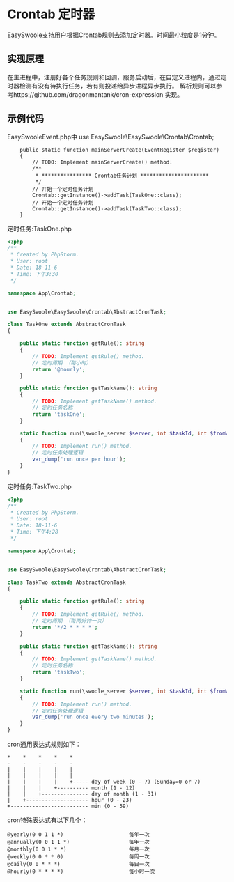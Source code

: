 # Crontab 定时器
EasySwoole支持用户根据Crontab规则去添加定时器。时间最小粒度是1分钟。

## 实现原理
在主进程中，注册好各个任务规则和回调，服务启动后，在自定义进程内，通过定时器检测有没有待执行任务，若有则投递给异步进程异步执行。
解析规则可以参考https://github.com/dragonmantank/cron-expression 实现。

## 示例代码
EasySwooleEvent.php中
use EasySwoole\EasySwoole\Crontab\Crontab;
```
    public static function mainServerCreate(EventRegister $register)
    {
        // TODO: Implement mainServerCreate() method.
        /**
         * **************** Crontab任务计划 **********************
         */
        // 开始一个定时任务计划 
        Crontab::getInstance()->addTask(TaskOne::class);
        // 开始一个定时任务计划 
        Crontab::getInstance()->addTask(TaskTwo::class);
    }
```

定时任务:TaskOne.php

```php
<?php
/**
 * Created by PhpStorm.
 * User: root
 * Date: 18-11-6
 * Time: 下午3:30
 */

namespace App\Crontab;


use EasySwoole\EasySwoole\Crontab\AbstractCronTask;

class TaskOne extends AbstractCronTask
{

    public static function getRule(): string
    {
        // TODO: Implement getRule() method.
        // 定时周期 （每小时）
        return '@hourly';
    }

    public static function getTaskName(): string
    {
        // TODO: Implement getTaskName() method.
        // 定时任务名称
        return 'taskOne';
    }

    static function run(\swoole_server $server, int $taskId, int $fromWorkerId)
    {
        // TODO: Implement run() method.
        // 定时任务处理逻辑
        var_dump('run once per hour');
    }
}
```

定时任务:TaskTwo.php

```php
<?php
/**
 * Created by PhpStorm.
 * User: root
 * Date: 18-11-6
 * Time: 下午4:28
 */

namespace App\Crontab;


use EasySwoole\EasySwoole\Crontab\AbstractCronTask;

class TaskTwo extends AbstractCronTask
{

    public static function getRule(): string
    {
        // TODO: Implement getRule() method.
        // 定时周期 （每两分钟一次）
        return '*/2 * * * *';
    }

    public static function getTaskName(): string
    {
        // TODO: Implement getTaskName() method.
        // 定时任务名称
        return 'taskTwo';
    }

    static function run(\swoole_server $server, int $taskId, int $fromWorkerId)
    {
        // TODO: Implement run() method.
        // 定时任务处理逻辑
        var_dump('run once every two minutes');
    }
}
```


cron通用表达式规则如下：

    *    *    *    *    *
    -    -    -    -    -
    |    |    |    |    |
    |    |    |    |    |
    |    |    |    |    +----- day of week (0 - 7) (Sunday=0 or 7)
    |    |    |    +---------- month (1 - 12)
    |    |    +--------------- day of month (1 - 31)
    |    +-------------------- hour (0 - 23)
    +------------------------- min (0 - 59)

cron特殊表达式有以下几个：
```
@yearly(0 0 1 1 *)                     每年一次           
@annually(0 0 1 1 *)                   每年一次          
@monthly(0 0 1 * *)                    每月一次  
@weekly(0 0 * * 0)                     每周一次
@daily(0 0 * * *)                      每日一次
@hourly(0 * * * *)                     每小时一次
```
